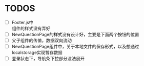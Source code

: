 # TODOS
- [ ] Footer.js中<Footer/>组件的样式没有弄好<br/>
- [ ] NewQuestionPage的样式没有设计好，主要是下面两个按钮的位置
- [ ] 父子组件的传值，数据双向流动
- [ ] NewQuestionPage组件中，关于本地文件的保存形式，以及想通过localstorage实现暂存数据
- [ ] 登录状态下，导航条下拉部分没法展开
